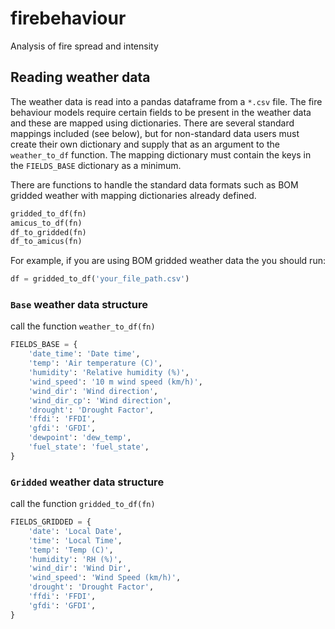 # firebehaviour
Analysis of fire spread and intensity

## Reading weather data
The weather data is read into a pandas dataframe from a `*.csv` file.
The fire behaviour models require certain fields to be present in the weather data and these are mapped using dictionaries.
There are several standard mappings included (see below), but for non-standard data users must create their own dictionary and supply that as an argument to the `weather_to_df` function. The mapping dictionary must contain the keys in the `FIELDS_BASE` dictionary as a minimum.

There are functions to handle the standard data formats such as BOM gridded weather with mapping dictionaries already defined.
```python
gridded_to_df(fn)
amicus_to_df(fn)
df_to_gridded(fn)
df_to_amicus(fn)
```

For example, if you are using BOM gridded weather data the you should run:
```python
df = gridded_to_df('your_file_path.csv')
```

### `Base` weather data structure
call the function `weather_to_df(fn)`
```python
FIELDS_BASE = {
    'date_time': 'Date time',
    'temp': 'Air temperature (C)',
    'humidity': 'Relative humidity (%)',
    'wind_speed': '10 m wind speed (km/h)',
    'wind_dir': 'Wind direction',
    'wind_dir_cp': 'Wind direction',
    'drought': 'Drought Factor',
    'ffdi': 'FFDI',
    'gfdi': 'GFDI',
    'dewpoint': 'dew_temp',
    'fuel_state': 'fuel_state',
}
```

### `Gridded` weather data structure
call the function `gridded_to_df(fn)`
```python
FIELDS_GRIDDED = {
    'date': 'Local Date',
    'time': 'Local Time',
    'temp': 'Temp (C)',
    'humidity': 'RH (%)',
    'wind_dir': 'Wind Dir',
    'wind_speed': 'Wind Speed (km/h)',
    'drought': 'Drought Factor',
    'ffdi': 'FFDI',
    'gfdi': 'GFDI',
}
```